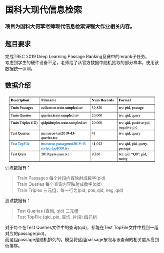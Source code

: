 # 国科大现代信息检索
### 项目为国科大何苯老师现代信息检索课程大作业相关内容。
## 题目要求
完成TREC 2019 Deep Learning Passage Ranking竞赛中的rerank子任务。  
考虑到学生的硬件设备不足，老师给了从官方数据中随机抽取的部分样本，使用该数据统一评测。  
## 数据介绍
![image](https://github.com/Wang-kaifei/UCAS_IR/blob/main/IMG/data.png)
<br>训练数据有：
>Train Passages 每个片段内容映射成数字(pid)  
>Train Queries 每个查询内容映射成数字(qid)  
>Train Triples 三元组，每一行为(pid, pos_qid, neg_qid)  

测试数据有：
>Test Queries (查询, qid) 二元组  
>Test TopFile (qid, pid, 查询, 片段) 四元组  

对于每个在Test Queries文件中的查询(qid)，都能在Test TopFile文件中找到一组对应的passage(pid)。  
而这组passage是随机排列的，模型将这组passage按照与该查询的相关度从高到低排序。  
